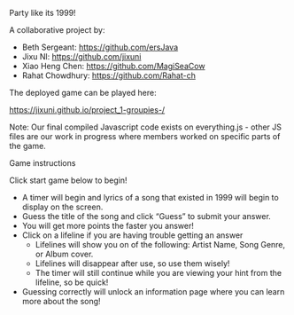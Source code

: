 Party like its 1999! 

A collaborative project by:

- Beth Sergeant: https://github.com/ersJava
- Jixu Nl: https://github.com/jixuni
- Xiao Heng Chen: https://github.com/MagiSeaCow
- Rahat Chowdhury: https://github.com/Rahat-ch

The deployed game can be played here:

https://jixuni.github.io/project_1-groupies-/

Note: Our final compiled Javascript code exists on everything.js - other JS files are our work in progress where members worked on specific parts of the game.

Game instructions

Click start game below to begin!

- A timer will begin and lyrics of a song that existed in 1999 will begin to display on the screen.
- Guess the title of the song and click “Guess” to submit your answer.
- You will get more points the faster you answer! 
- Click on a lifeline if you are having trouble getting an answer
    - Lifelines will show you on of the following: Artist Name, Song Genre, or Album cover. 
    - Lifelines will disappear after use, so use them wisely!
    - The timer will still continue while you are viewing your hint from the lifeline, so be quick! 
- Guessing correctly will unlock an information page where you can learn more about the song! 
